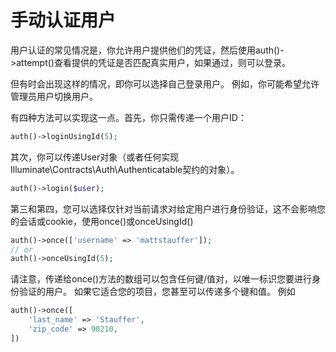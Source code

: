 # 手动认证用户

用户认证的常见情况是，你允许用户提供他们的凭证，然后使用auth\(\)-&gt;attempt\(\)查看提供的凭证是否匹配真实用户，如果通过，则可以登录。

但有时会出现这样的情况，即你可以选择自己登录用户。 例如，你可能希望允许管理员用户切换用户。

有四种方法可以实现这一点。首先，你只需传递一个用户ID：

```php
auth()->loginUsingId(5);
```

其次，你可以传递User对象（或者任何实现Illuminate\Contracts\Auth\Authenticatable契约的对象）。

```php
auth()->login($user);
```

第三和第四，您可以选择仅针对当前请求对给定用户进行身份验证，这不会影响您的会话或cookie，使用once\(\)或onceUsingId\(\)

```php
auth()->once(['username' => 'mattstauffer']); 
// or
auth()->onceUsingId(5);
```

请注意，传递给once\(\)方法的数组可以包含任何键/值对，以唯一标识您要进行身份验证的用户。 如果它适合您的项目，您甚至可以传递多个键和值。 例如

```php
auth()->once([
    'last_name' => 'Stauffer',
    'zip_code' => 90210,
])
```

